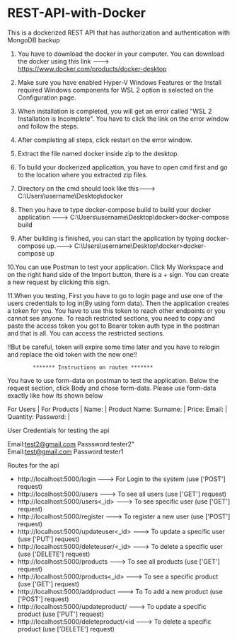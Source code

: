 # REST-API-with-Docker
This is a dockerized REST API that has authorization and authentication with MongoDB backup 


1. You have to download the docker in your computer. You can  download the docker using this link ---> https://www.docker.com/products/docker-desktop 

2. Make sure you have enabled Hyper-V Windows Features or the Install required Windows components for WSL 2 option is selected on the Configuration page.

3. When installation is completed, you will get an error called "WSL 2 Installation is Incomplete". You have to click the link on the error window and follow the steps. 

4. After completing all steps, click restart on the error window.

5. Extract the file named docker inside zip to the desktop.

6. To build your dockerized application, you have to open cmd first and go to the location where you extracted zip files.

7. Directory on the cmd should look like this---> C:\Users\username\Desktop\docker

8. Then you have to type docker-compose build to build your docker application ---> C:\Users\username\Desktop\docker>docker-compose build

9. After building is finished, you can start the application by typing docker-compose up.---> C:\Users\username\Desktop\docker>docker-compose up

10.You can use Postman to test your application. Click My Workspace and on the right hand side of the Import button, there is a + sign. You can create a new request by clicking this sign.

11.When you testing, First you have to go to login page and use one of the users credentials to log in(By using form data). Then the application creates a token for you. 
   You have to use this token to reach other endpoints or you cannot see anyone. To reach restricted sections, you need to copy and paste the access token you got to Bearer token auth type in the postman and that is all. 
   You can access the restricted sections. 

					
!!But be careful, token will expire some time later and you have to relogin and replace the old token with the new one!!


		    ******* Instructions on routes *******

You have to use form-data on postman to test the application.
Below the request section, click Body and chose form-data.
Please use form-data exactly like how its shown below

For Users	|	For Products
		|
Name:		|	Product Name:
Surname:	|	Price:
Email:		|	Quantity:
Password:	|

User Credentials for testing the api

Email:test2@gmail.com	Passsword:tester2"					
Email:test@gmail.com		Password:tester1

Routes for the api

* http://localhost:5000/login ---> For Login to the system (use ['POST'] request)
* http://localhost:5000/users ---> To see all users (use ['GET'] request)
* http://localhost:5000/users<_id> ---> To see specific user (use ['GET'] request)
* http://localhost:5000/register ---> To register a new user (use ['POST'] request)
* http://localhost:5000/updateuser<_id> ---> To update a specific user (use ['PUT'] request)
* http://localhost:5000/deleteuser/<_id> ---> To delete a specific user (use ['DELETE'] request)
* http://localhost:5000/products ---> To see all products (use ['GET'] request)
* http://localhost:5000/products<_id> ---> To see a specific product (use ['GET'] request)
* http://localhost:5000/addproduct ---> To To add a new product (use ['POST'] request)
* http://localhost:5000/updateproduct/<id> ---> To update a specific product (use ['PUT'] request)
* http://localhost:5000/deleteproduct/<id ---> To delete a specific product (use ['DELETE'] request)
